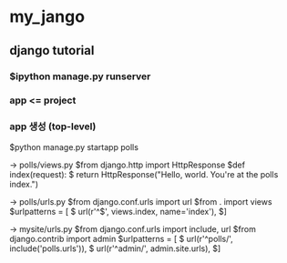 # my_jango
## django tutorial

### $ipython manage.py runserver

### app <= project

### app 생성 (top-level)
$python manage.py startapp polls

-> polls/views.py
$from django.http import HttpResponse
$def index(request):
$   return HttpResponse("Hello, world. You're at the polls index.")

-> polls/urls.py
$from django.conf.urls import url
$from . import views
$urlpatterns = [
$    url(r'^$', views.index, name='index'),
$]

-> mysite/urls.py
$from django.conf.urls import include, url
$from django.contrib import admin
$urlpatterns = [
$    url(r'^polls/', include('polls.urls')),
$    url(r'^admin/', admin.site.urls),
$]
